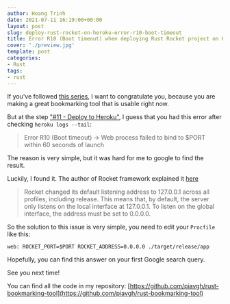 ```yaml
---
author: Hoang Trinh
date: 2021-07-11 16:19:00+00:00
layout: post
slug: deploy-rust-rocket-on-heroku-error-r10-boot-timeout
title: Error R10 (Boot timeout) when deploying Rust Rocket project on Heroku
cover: './preview.jpg'
template: post
categories:
- Rust
tags:
- rust
---
```


If you've followed [this series](https://www.youtube.com/playlist?list=PLzIwronG0sE56c6hDYOKW3-rPxmIyttoe), I want to congratulate you, because you are making a great bookmarking tool that is usable right now.

But at the step ["#11 - Deploy to Heroku"](https://www.youtube.com/watch?v=oNoTS-itpi8&list=PLzIwronG0sE56c6hDYOKW3-rPxmIyttoe&index=12), I guess that you had this error after checking `heroku logs --tail`:

> Error R10 (Boot timeout) -> Web process failed to bind to $PORT within 60 seconds of launch

The reason is very simple, but it was hard for me to google to find the result.

Luckily, I found it. The author of Rocket framework explained it [here](https://github.com/SergioBenitez/Rocket/issues/1457#issuecomment-723341975)

> Rocket changed its default listening address to 127.0.0.1 across all profiles, including release. This means that, by default, the server only listens on the local interface at 127.0.0.1. To listen on the global interface, the address must be set to 0.0.0.0.

So the solution to this issue is very simple, you need to edit your `Procfile` like this:

```shell
web: ROCKET_PORT=$PORT ROCKET_ADDRESS=0.0.0.0 ./target/release/app
```

Hopefully, you can find this answer on your first Google search query.

See you next time!

You can find all the code in my repository: [https://github.com/piavgh/rust-bookmarking-tool](https://github.com/piavgh/rust-bookmarking-tool)
